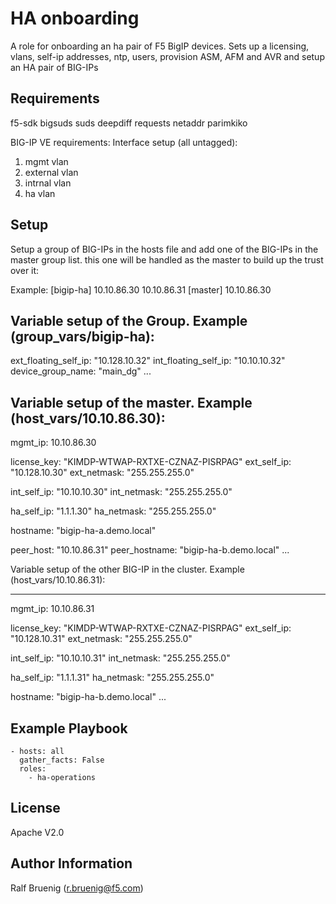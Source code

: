 HA onboarding
=============
A role for onboarding an ha pair of F5 BigIP devices. 
Sets up a licensing, vlans, self-ip addresses, ntp, users, provision ASM, AFM and AVR and setup an HA pair of BIG-IPs

Requirements
------------
f5-sdk
bigsuds
suds
deepdiff
requests
netaddr
parimkiko

BIG-IP VE requirements:
Interface setup (all untagged):
1. mgmt vlan
2. external vlan
3. intrnal vlan
4. ha vlan

Setup
-----

Setup a group of BIG-IPs in the hosts file and add one of the BIG-IPs in the master group list. this one will be handled as the master to build up the trust over it:

Example:
[bigip-ha]
10.10.86.30
10.10.86.31
[master]
10.10.86.30

Variable setup of the Group.
Example (group_vars/bigip-ha):
---
ext_floating_self_ip: "10.128.10.32"
int_floating_self_ip: "10.10.10.32"
device_group_name: "main_dg"
...


Variable setup of the master.
Example (host_vars/10.10.86.30):
---
mgmt_ip: 10.10.86.30

license_key: "KIMDP-WTWAP-RXTXE-CZNAZ-PISRPAG"
ext_self_ip: "10.128.10.30"
ext_netmask: "255.255.255.0"

int_self_ip: "10.10.10.30"
int_netmask: "255.255.255.0"

ha_self_ip: "1.1.1.30"
ha_netmask: "255.255.255.0"

hostname: "bigip-ha-a.demo.local"

peer_host: "10.10.86.31"
peer_hostname: "bigip-ha-b.demo.local"
...

Variable setup of the other BIG-IP in the cluster.
Example (host_vars/10.10.86.31):

---
  mgmt_ip: 10.10.86.31

  license_key: "KIMDP-WTWAP-RXTXE-CZNAZ-PISRPAG"
  ext_self_ip: "10.128.10.31"
  ext_netmask: "255.255.255.0"

  int_self_ip: "10.10.10.31"
  int_netmask: "255.255.255.0"

  ha_self_ip: "1.1.1.31"
  ha_netmask: "255.255.255.0"

  hostname: "bigip-ha-b.demo.local"
  ...


Example Playbook
----------------
    - hosts: all
      gather_facts: False
      roles:
        - ha-operations

License
-------
Apache V2.0

Author Information
------------------
Ralf Bruenig (r.bruenig@f5.com)
